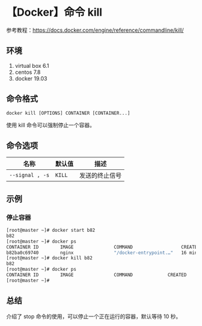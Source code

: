 # 【Docker】命令 kill

参考教程：https://docs.docker.com/engine/reference/commandline/kill/

## 环境

1. virtual box 6.1
2. centos 7.8
3. docker 19.03

## 命令格式

`docker kill [OPTIONS] CONTAINER [CONTAINER...]`

使用 kill 命令可以强制停止一个容器。

## 命令选项

| 名称 | 默认值 | 描述 |
| --- | --- | --- |
| `--signal , -s` | `KILL` | 发送的终止信号 |

## 示例

### 停止容器

```sh
[root@master ~]# docker start b82
b82
[root@master ~]# docker ps
CONTAINER ID        IMAGE               COMMAND                  CREATED             STATUS              PORTS                  NAMES
b82ba0c69740        nginx               "/docker-entrypoint.…"   16 minutes ago      Up 1 second         0.0.0.0:8080->80/tcp   pedantic_allen
[root@master ~]# docker kill b82
b82
[root@master ~]# docker ps
CONTAINER ID        IMAGE               COMMAND             CREATED             STATUS              PORTS               NAMES
[root@master ~]#
```

## 总结

介绍了 stop 命令的使用，可以停止一个正在运行的容器，默认等待 10 秒。

